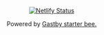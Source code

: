 <div align="center">

[![Netlify Status](https://api.netlify.com/api/v1/badges/029b1a0e-c8bd-4616-aa69-7645d5a187e0/deploy-status)](https://app.netlify.com/sites/young-dev/deploys)

 <div>Powered by <a href="https://github.com/JaeYeopHan/gatsby-starter-bee">Gastby starter bee.</a></div>

</div>
